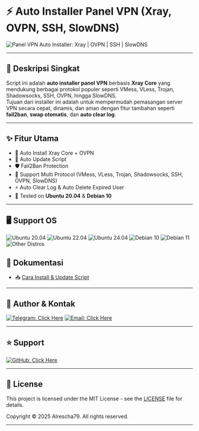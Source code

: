 # ⚡ Auto Installer Panel VPN (Xray, OVPN, SSH, SlowDNS)

![Panel VPN Auto Installer: Xray | OVPN | SSH | SlowDNS](https://readme-typing-svg.demolab.com?font=Capriola&size=40&duration=4000&pause=450&color=F70069&background=FFFFAA00&center=true&random=false&width=600&height=100&lines=Panel+VPN+Auto+Installer;Xray+%7C+OVPN+%7C+SSH+%7C+SlowDNS)

---

## 📖 Deskripsi Singkat

Script ini adalah **auto installer panel VPN** berbasis **Xray Core** yang mendukung berbagai protokol populer seperti VMess, VLess, Trojan, Shadowsocks, SSH, OVPN, hingga SlowDNS.  
Tujuan dari installer ini adalah untuk mempermudah pemasangan server VPN secara cepat, dinamis, dan aman dengan fitur tambahan seperti **fail2ban**, **swap otomatis**, dan **auto clear log**.

---

## ✨ Fitur Utama

- 🚀 Auto Install Xray Core + OVPN  
- 🔄 Auto Update Script  
- 🛡️ Fail2Ban Protection  
- 📡 Support Multi Protocol (VMess, VLess, Trojan, Shadowsocks, SSH, OVPN, SlowDNS)  
- ⚡ Auto Clear Log & Auto Delete Expired User  
- 🎯 Tested on **Ubuntu 20.04** & **Debian 10**

---

## 🖥️ Support OS

![Ubuntu 20.04](https://img.shields.io/badge/Ubuntu-20.04-E95420?style=for-the-badge&logo=ubuntu&logoColor=white)
![Ubuntu 22.04](https://img.shields.io/badge/Ubuntu-22.04-E95420?style=for-the-badge&logo=ubuntu&logoColor=white)
![Ubuntu 24.04](https://img.shields.io/badge/Ubuntu-24.04-E95420?style=for-the-badge&logo=ubuntu&logoColor=white)
![Debian 10](https://img.shields.io/badge/Debian-10-A81D33?style=for-the-badge&logo=debian&logoColor=white)
![Debian 11](https://img.shields.io/badge/Debian-11-A81D33?style=for-the-badge&logo=debian&logoColor=white)
![Other Distros](https://img.shields.io/badge/Other-Distros-4D4D4D?style=for-the-badge&logo=linux&logoColor=white)

## 📑 Dokumentasi

- 📥 [Cara Install & Update Script](./install.md)  
<!-- - ⚙️ [Konfigurasi Cloudflare](./INSTALL.md#-setting-cloudflare)  
- 📡 [Daftar Port yang Tersedia](./INSTALL.md#-port-info)   -->

---

## 👤 Author & Kontak

[![Telegram: Click Here](https://img.shields.io/badge/Telegram-Click%20Here-2CA5E0?style=for-the-badge&logo=telegram&logoColor=white)](https://t.me/Alrescha79)
[![Email: Click Here](https://img.shields.io/badge/Email-Click%20Here-D14836?style=for-the-badge&logo=gmail&logoColor=white)](mailto:anggun@cakson.my.id)

---

## ⭐ Support

[![GitHub: Click Here](https://img.shields.io/badge/GitHub-Click%20Here-181717?style=for-the-badge&logo=github&logoColor=white)](https://github.com/alrescha79-cmd)

---

## 📜 License

This project is licensed under the MIT License - see the [LICENSE](./LICENSE) file for details.

Copyright © 2025 Alrescha79. All rights reserved.

---
